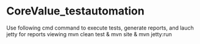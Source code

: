 # CoreValue_testautomation

Use following cmd command to execute tests, generate reports, and lauch jetty for reports viewing
mvn clean test & mvn site & mvn jetty:run
